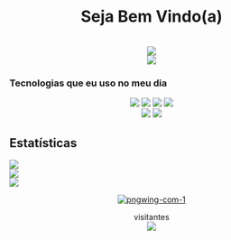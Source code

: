 <h1 align="center">Seja Bem Vindo(a)</h1>
<br>
<div align="center">
<img src="https://comicvine.gamespot.com/a/uploads/original/11143/111434194/8842186-redditsave_com_mode_saitama-xq00gpncns591_adobeexpress.gif"  />
<br>
<a href="https://youtube.com/@guxtakkkj_ofc" target="_blank"><img src="https://img.shields.io/badge/YouTube-FF0000?style=for-the-badge&logo=youtube&logoColor=white" target="_blank"></a>
</div>

### Tecnologias que eu uso no meu dia

<p align="center">
<img src="https://img.shields.io/badge/-JavaScript-black?style=flat-square&logo=javascript" />
<img src="https://img.shields.io/badge/-Node.js-black?style=flat-square&logo=Node.js" />
<img src="https://img.shields.io/badge/-Git-black?style=flat-square&logo=git" />
<img src="https://img.shields.io/badge/-GitHub-black?style=flat-square&logo=github" /> <br>
<img src="https://img.shields.io/badge/-Python-black?style=flat-square&logo=python" />
<img src="https://img.shields.io/badge/-VS_Code-black?style=flat-square&logo=visual-studio-code" />
</p>

## Estatísticas
![](https://github-readme-streak-stats.herokuapp.com/?user=Guxtakkkj&theme=ayu-mirage&hide_border=true)<br/>
![](https://github-readme-stats.vercel.app/api?username=Guxtakkkj&theme=ayu-mirage&hide_border=true&include_all_commits=false&count_private=false)<br/>
![](https://github-readme-stats.vercel.app/api/top-langs/?username=Guxtakkkj&theme=ayu-mirage&hide_border=true&include_all_commits=false&count_private=false&layout=compact)

<div align="center">
<a href="https://ibb.co/XLZJkb4"><img src="https://i.ibb.co/vqxzvHB/pngwing-com-1.png" alt="pngwing-com-1" border="0" /></a>
</div>

<p align="center">visitantes<br>
<img src="https://profile-counter.glitch.me/Castlevnia1/count.svg" />
</p>
